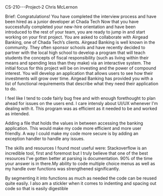 CS-210---Project-2
Chris McLernon

Brief:
  Congratulations! You have completed the interview process and have been hired as a junior developer at Chada Tech Now that you have successfully completed your 
new-hire orientation and have been introduced to the rest of your team, you are ready to jump in and start working on your first project. You are asked to collaborate 
with Airgead Banking, one of Chada Tech’s clients. 
  Airgead Banking is well known in the community. They often sponsor schools and have recently decided to partner 
with the local high school to develop a program that will teach students the concepts of fiscal responsibility (such as living within their means and spending less than 
they make) via an interactive system. The initial focus for this project will be on investing and the power of compound interest. You will develop an application that 
allows users to see how their investments will grow over time. Airgead Banking has provided you with a list of functional requirements that describe what they need their 
application to do.

I feel like I tend to code fairly bug free and with enough forethought to plan ahead for issues on the users end. I care intensly about UI/UX whenever I'm dealing with it.
This program was as efficient as it needed to be and worked as intended.

Adding a file that holds the values in between accessing the banking application. This would make my code more efficient and more user friendly. A way I could make my code
more secure is by adding an exception handler to handle any issues.

The skills and resources I found most useful were: Stackoverflow is an incredible tool, first and foremost but I truly believe that one of the best resources
I've gotten better at parsing is documentation. 90% of the time your answer is in there.My ability to code multiple choice menus as well as my handle over functions 
was strengthened significantly.

By segmenting it into functions as much as needed the code can be reused quite easily. I also am a stickler when it comes to indenting and spacing out code so that is
easily digestible
